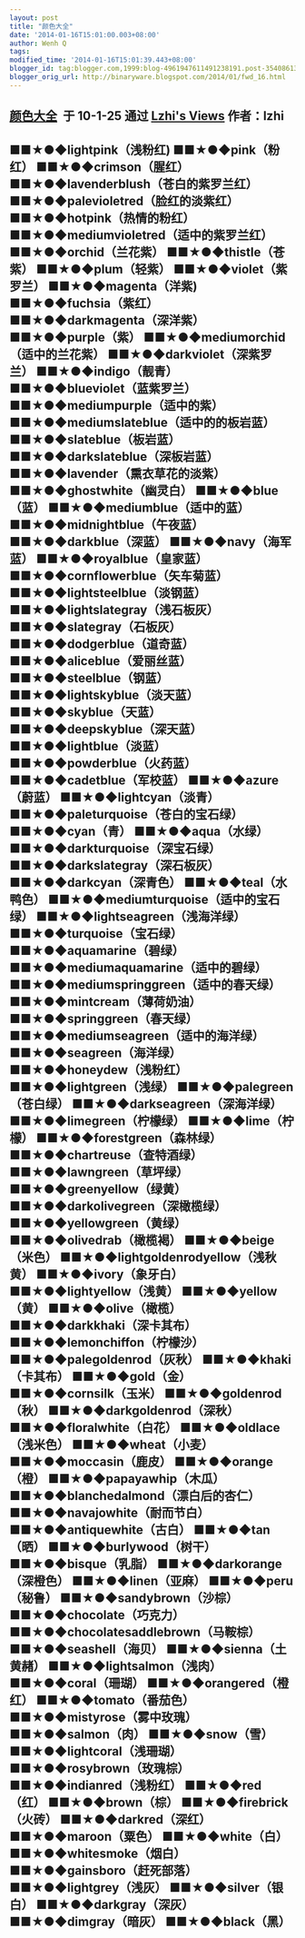 ```yaml
---
layout: post
title: "颜色大全"
date: '2014-01-16T15:01:00.003+08:00'
author: Wenh Q
tags:
modified_time: '2014-01-16T15:01:39.443+08:00'
blogger_id: tag:blogger.com,1999:blog-4961947611491238191.post-3540861366106973214
blogger_orig_url: http://binaryware.blogspot.com/2014/01/fwd_16.html
---
```

[颜色大全](http://lzhi.info/views/218)  于 10-1-25 通过 [Lzhi's
Views](http://lzhi.info/) 作者：lzhi
  ------------------------------------------
  ■■★●◆lightpink（浅粉红)
   ■■★●◆pink（粉红）
  ■■★●◆crimson（腥红）
   ■■★●◆lavenderblush（苍白的紫罗兰红）
  ■■★●◆palevioletred（脸红的淡紫红）
   ■■★●◆hotpink（热情的粉红）
  ■■★●◆mediumvioletred（适中的紫罗兰红）
   ■■★●◆orchid（兰花紫）
  ■■★●◆thistle（苍紫）
   ■■★●◆plum（轻紫）
  ■■★●◆violet（紫罗兰）
  ■■★●◆magenta（洋紫)
   ■■★●◆fuchsia（紫红）
  ■■★●◆darkmagenta（深洋紫）
   ■■★●◆purple（紫）
  ■■★●◆mediumorchid（适中的兰花紫）
   ■■★●◆darkviolet（深紫罗兰）
  ■■★●◆indigo（靓青）
   ■■★●◆blueviolet（蓝紫罗兰）
  ■■★●◆mediumpurple（适中的紫）
   ■■★●◆mediumslateblue（适中的的板岩蓝）
  ■■★●◆slateblue（板岩蓝）
   ■■★●◆darkslateblue（深板岩蓝）
  ■■★●◆lavender（熏衣草花的淡紫）
   ■■★●◆ghostwhite（幽灵白）
  ■■★●◆blue（蓝）
   ■■★●◆mediumblue（适中的蓝）
  ■■★●◆midnightblue（午夜蓝）
   ■■★●◆darkblue（深蓝）
  ■■★●◆navy（海军蓝）
   ■■★●◆royalblue（皇家蓝）
  ■■★●◆cornflowerblue（矢车菊蓝）
   ■■★●◆lightsteelblue（淡钢蓝）
  ■■★●◆lightslategray（浅石板灰）
   ■■★●◆slategray（石板灰）
  ■■★●◆dodgerblue（道奇蓝）
   ■■★●◆aliceblue（爱丽丝蓝）
  ■■★●◆steelblue（钢蓝）
   ■■★●◆lightskyblue（淡天蓝）
  ■■★●◆skyblue（天蓝）
   ■■★●◆deepskyblue（深天蓝）
  ■■★●◆lightblue（淡蓝）
   ■■★●◆powderblue（火药蓝）
  ■■★●◆cadetblue（军校蓝）
   ■■★●◆azure（蔚蓝）
  ■■★●◆lightcyan（淡青）
   ■■★●◆paleturquoise（苍白的宝石绿）
  ■■★●◆cyan（青）
   ■■★●◆aqua（水绿）
  ■■★●◆darkturquoise（深宝石绿）
   ■■★●◆darkslategray（深石板灰）
  ■■★●◆darkcyan（深青色）
   ■■★●◆teal（水鸭色）
  ■■★●◆mediumturquoise（适中的宝石绿）
   ■■★●◆lightseagreen（浅海洋绿）
  ■■★●◆turquoise（宝石绿）
   ■■★●◆aquamarine（碧绿）
  ■■★●◆mediumaquamarine（适中的碧绿）
   ■■★●◆mediumspringgreen（适中的春天绿）
  ■■★●◆mintcream（薄荷奶油）
   ■■★●◆springgreen（春天绿）
  ■■★●◆mediumseagreen（适中的海洋绿）
   ■■★●◆seagreen（海洋绿）
  ■■★●◆honeydew（浅粉红）
   ■■★●◆lightgreen（浅绿）
  ■■★●◆palegreen（苍白绿）
   ■■★●◆darkseagreen（深海洋绿）
  ■■★●◆limegreen（柠檬绿）
   ■■★●◆lime（柠檬）
  ■■★●◆forestgreen（森林绿）
   ■■★●◆chartreuse（查特酒绿）
  ■■★●◆lawngreen（草坪绿）
   ■■★●◆greenyellow（绿黄）
  ■■★●◆darkolivegreen（深橄榄绿）
   ■■★●◆yellowgreen（黄绿）
  ■■★●◆olivedrab（橄榄褐）
   ■■★●◆beige（米色）
  ■■★●◆lightgoldenrodyellow（浅秋黄）
   ■■★●◆ivory（象牙白）
  ■■★●◆lightyellow（浅黄）
   ■■★●◆yellow（黄）
  ■■★●◆olive（橄榄）
  ■■★●◆darkkhaki（深卡其布）
   ■■★●◆lemonchiffon（柠檬沙）
  ■■★●◆palegoldenrod（灰秋）
   ■■★●◆khaki（卡其布）
  ■■★●◆gold（金）
  ■■★●◆cornsilk（玉米）
   ■■★●◆goldenrod（秋）
  ■■★●◆darkgoldenrod（深秋）
  ■■★●◆floralwhite（白花）
  ■■★●◆oldlace（浅米色）
   ■■★●◆wheat（小麦）
  ■■★●◆moccasin（鹿皮）
   ■■★●◆orange（橙）
  ■■★●◆papayawhip（木瓜）
   ■■★●◆blanchedalmond（漂白后的杏仁）
  ■■★●◆navajowhite（耐而节白）
   ■■★●◆antiquewhite（古白）
  ■■★●◆tan（晒）
   ■■★●◆burlywood（树干）
  ■■★●◆bisque（乳脂）
   ■■★●◆darkorange（深橙色）
  ■■★●◆linen（亚麻）
   ■■★●◆peru（秘鲁）
  ■■★●◆sandybrown（沙棕）
   ■■★●◆chocolate（巧克力）
  ■■★●◆chocolatesaddlebrown（马鞍棕）
   ■■★●◆seashell（海贝）
  ■■★●◆sienna（土黄赭）
   ■■★●◆lightsalmon（浅肉）
  ■■★●◆coral（珊瑚）
   ■■★●◆orangered（橙红）
  ■■★●◆tomato（番茄色）
   ■■★●◆mistyrose（雾中玫瑰）
  ■■★●◆salmon（肉）
   ■■★●◆snow（雪）
  ■■★●◆lightcoral（浅珊瑚）
   ■■★●◆rosybrown（玫瑰棕）
  ■■★●◆indianred（浅粉红）
   ■■★●◆red（红）
  ■■★●◆brown（棕）
  ■■★●◆firebrick（火砖）
   ■■★●◆darkred（深红）
  ■■★●◆maroon（粟色）
   ■■★●◆white（白）
  ■■★●◆whitesmoke（烟白）
   ■■★●◆gainsboro（赶死部落）
  ■■★●◆lightgrey（浅灰）
   ■■★●◆silver（银白）
  ■■★●◆darkgray（深灰）
   ■■★●◆dimgray（暗灰）
  ■■★●◆black（黑）
  ------------------------------------------
